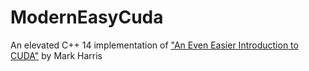 # ModernEasyCuda
An elevated C++ 14 implementation of ["An Even Easier Introduction to CUDA"](https://devblogs.nvidia.com/even-easier-introduction-cuda/) by Mark Harris
